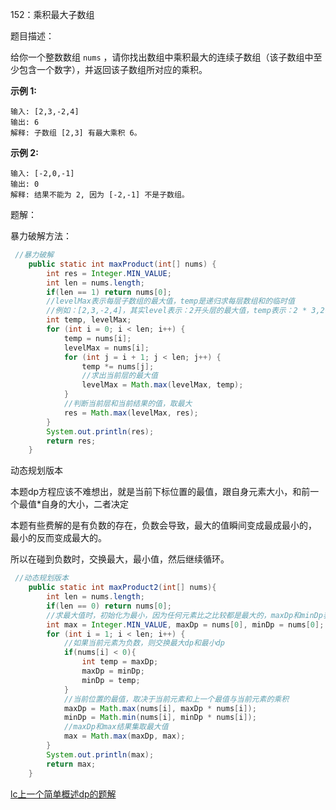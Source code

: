 152：乘积最大子数组

题目描述：

给你一个整数数组 `nums` ，请你找出数组中乘积最大的连续子数组（该子数组中至少包含一个数字），并返回该子数组所对应的乘积。

**示例 1:**

```
输入: [2,3,-2,4]
输出: 6
解释: 子数组 [2,3] 有最大乘积 6。
```

**示例 2:**

```
输入: [-2,0,-1]
输出: 0
解释: 结果不能为 2, 因为 [-2,-1] 不是子数组。
```

题解：

暴力破解方法：

```java
 //暴力破解
    public static int maxProduct(int[] nums) {
        int res = Integer.MIN_VALUE;
        int len = nums.length;
        if(len == 1) return nums[0];
        //levelMax表示每层子数组的最大值，temp是递归求每层数组和的临时值
        //例如：[2,3,-2,4]，其实level表示：2开头层的最大值，temp表示：2 * 3,2*3*-2等的乘积
        int temp, levelMax;
        for (int i = 0; i < len; i++) {
            temp = nums[i];
            levelMax = nums[i];
            for (int j = i + 1; j < len; j++) {
                temp *= nums[j];
                //求出当前层的最大值
                levelMax = Math.max(levelMax, temp);
            }
            //判断当前层和当前结果的值，取最大
            res = Math.max(levelMax, res);
        }
        System.out.println(res);
        return res;
    }
```

动态规划版本

本题dp方程应该不难想出，就是当前下标位置的最值，跟自身元素大小，和前一个最值*自身的大小，二者决定

本题有些费解的是有负数的存在，负数会导致，最大的值瞬间变成最成最小的， 最小的反而变成最大的。

所以在碰到负数时，交换最大，最小值，然后继续循环。

```java
 //动态规划版本
    public static int maxProduct2(int[] nums){
        int len = nums.length;
        if(len == 0) return nums[0];
		//求最大值时，初始化为最小，因为任何元素比之比较都是最大的，maxDp和minDp表示，当前dp数组的最大值和最小值，定义两个最值，是因为会出负数，会扭转乾坤，也最大突然变最小，最小突然变最大的现象
        int max = Integer.MIN_VALUE, maxDp = nums[0], minDp = nums[0];
        for (int i = 1; i < len; i++) {
            //如果当前元素为负数，则交换最大dp和最小dp
            if(nums[i] < 0){
                int temp = maxDp;
                maxDp = minDp;
                minDp = temp;
            }
            //当前位置的最值，取决于当前元素和上一个最值与当前元素的乘积
            maxDp = Math.max(nums[i], maxDp * nums[i]);
            minDp = Math.min(nums[i], minDp * nums[i]);
            //maxDp和max结果集取最大值
            max = Math.max(maxDp, max);
        }
        System.out.println(max);
        return max;
    }
```

[lc上一个简单概述dp的题解](https://leetcode-cn.com/problems/maximum-product-subarray/solution/dong-tai-gui-hua-li-jie-wu-hou-xiao-xing-by-liweiw/)


